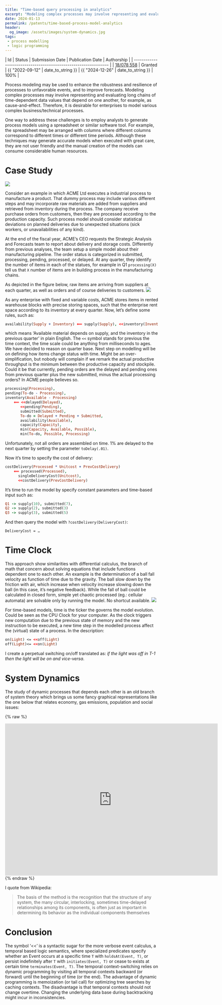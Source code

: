 ```yaml
---
title: "Time-based query processing in analytics"
excerpt: "Modeling complex processes may involve representing and evaluating long chains of time-dependent data values that depend on one another, for example, as cause-and-effect. It is described a method for enhancing the robustness and resilience of process models to unfavorable events, and to improve forecasts"
date: 2024-01-13 
permalink: /patents/time-based-process-model-analytics
header:
  og_image: /assets/images/system-dynamics.jpg
tags:
 - process modelling
 - logic programming
---
```

| Id                                                                | Status    | Submission Date | Publication Date  | Authorship      |
| ----------------------------------------------------------------- |
| [18/078,558](https://patentcenter.uspto.gov/applications/18078558) | Granted | {{ "2022-09-12" | date_to_string }} | {{ "2024-12-26" | date_to_string }} | 100% |

Process modeling may be used to enhance the robustness and resilience of  processes to unfavorable events, and to improve forecasts. Modeling complex processes may involve representing and evaluating long chains of time-dependent data values that depend on one another, for example, as cause-and-effect. Therefore, it is desirable for enterprises to model various complex business/technical processes.

One way to address these challenges is to employ analysts to generate process models using a spreadsheet or similar software tool. For example, the spreadsheet may be arranged with columns where different columns correspond to different times or different time periods. Although these techniques may generate accurate models when executed with great care, they are not user friendly and the manual creation of the models can consume considerable human resources. 

# Case Study
![](/assets/images/acme.webp)

Consider an example in which ACME Ltd executes a industrial process to manufacture a product. That dummy process may include various different steps and may incorporate raw materials are added from suppliers and retrieved from inventory during the process. The company receive purchase orders from customers, then they are processed according to the production capacity. Such process model should consider statistical deviations on planned deliveries due to unexpected situations (sick workers, or unavailabilities of any kind).

At the end of the fiscal year, ACME’s CEO requests the Strategic Analysis and Forecasts team to report about delivery and storage costs. Differently from previous analyses, the team setup a simple model about their manufacturing pipeline. The order status is categorized in submitted, processing, pending, processed, or delayed. At any quarter, they identify the number of items in each of the statues, for example in Q1 `processing(X)` tell us that `X` number of items are in building process in the manufacturing chains. 

As depicted in the figure below, raw items are arriving from suppliers at each quarter, as well as orders and of course deliveries to customers. 
![](/assets/images/time-based1.png)

As any enterprise with fixed and variable costs, ACME stores items in rented warehouse blocks with precise storing spaces, such that the enterprise rent space according to its inventory at every quarter.
Now, let’s define some rules, such as:
```prolog
availability(Supply + Inventory) ⟸ supply(Supply), <<inventory(Inventory)
```

which means ‘Available material depends on supply, and the inventory in the previous quarter’ in plain English. The `<<` symbol stands for previous the time context, the time scale could be anything from milliseconds to ages. We have decided to reason on quarter base.
Next step on modelling will be on defining how items change status with time. Might be an over-simplification, but nobody will complain if we remark the actual productive throughput is the minimum between the productive capacity and stockpile. Could it be that currently, pending orders are the delayed and pending ones from previous quarter plus the new submitted, minus the actual processing orders? In ACME people believes so.
```prolog
processing(Processing), 
pending(To-do - Processing), 
inventory(Available - Processing) 
	⟸ <<delayed(Delayed), 
	   <<pending(Pending), 
	   submitted(Submitted),
	   To-do = Delayed + Pending + Submitted, 
	   availability(Available),
	   capacity(Capacity),
	   min(Capacity, Available, Possible), 
	   min(To-do, Possible, Processing)
```

Unfortunately, not all orders are assembled on time. 1% are delayed to the next quarter by setting the parameter `toDelay(.01)`.

Now it’s time to specify the cost of delivery:
```prolog
costDelivery(Processed * Unitcost + PrevCostDelivery) 
	⟸ processed(Processed), 
	  singleDeliveryCost(Unitcost), 
	  <<costDelivery(PrevCostDelivery)
```

It’s time to run the model by specify constant parameters and time-based input such as:
```prolog
Q1 -> supply(10), submitted(7),
Q2 -> supply(2), submitted(3)
Q3 -> supply(3), submitted(5)
```

And then query the model with `?costDelivery(DeliveryCost)`:
```
DeliveryCost = …
```

# Time Clock
This approach show similarities with differential calculus, the branch of math that concern about solving equations that include functions dependent one to each other. An example is the determination of a ball fall velocity as function of time due to the gravity. The ball slow down by the friction with air, which increase when velocity increase slowing down the ball (in this case, it’s negative feedback). While the fall of ball could be calculated in closed form, simple yet chaotic processed (eg.: cellular automata) are solvable only by running the model. No shortcut available.
![](/assets/images/game-life.gif)

For time-based models, time is the ticker the governs the model evolution. Could be seen as the CPU Clock for your computer. As the clock triggers new computation due to the previous state of memory and the new instruction to be executed, a new time step in the modelled process affect the (virtual) state of a process. In the description:
```prolog
on(Light) <= <<off(Light)
off(Light)<= <<on(Light)
```
I create a perpetual switching on/off translated as: _if the light was off in T-1 then the light will be on and vice-versa_.

# System Dynamics
The study of dynamic processes that depends each other is an old branch of system theory which brings us some fancy graphical representations like the one below that relates economy, gas emissions, population and social issues:

{% raw %}
<iframe width="700" height="500" frameborder="0"
						src="https://ncase.me/loopy/v1/?embed=1&data=[[[43,798,372,0,%22atmospheric%2520temp%22,2],[45,552,334,0,%22emissions%22,1],[46,701,462,0,%22Big%2520Problems%22,5],[48,741,250,0,%22CO2%22,1],[49,489,495,0.5,%22Economy%22,3],[50,327,491,0.5,%22Population%2520Size%22,0]],[[46,45,23,-1,0],[45,48,52,1,0],[48,43,43,1,0],[50,49,36,1,0],[49,50,41,1,0],[49,45,45,1,0],[43,46,54,1,0],[46,49,22,-1,0]],[[567,195,%22With%2520short%2520loops%252C%2520when%2520big%2520problems%2520arise%2520interventions%2520yield%2520results.%250A%22]],50%5D"></iframe>
{% endraw %}

I quote from Wikipedia:
>The basis of the method is the recognition that the structure of any system, the many circular, interlocking, sometimes time-delayed relationships among its components, is often just as important in determining its behavior as the individual components themselves

# Conclusion
The symbol ‘<<’ is a syntactic sugar for the more verbose event calculus, a temporal based logic semantics, where specialized predicates specify whether an Event occurs at a specific time `T` with `holdsAt(Event, T)`, or persist indefinitely after `T` with `initiates(Event, T)` or cease to exists at certain time `terminates(Event, T)`.
The temporal context-switching relies on dynamic programming by visiting all temporal contexts backward (or forward) until the beginning of time (or the end). The advantage of dynamic programming is memoization (or tail call) for optimizing tree searches by caching contexts. The disadvantage is that temporal contexts should not change overtime. Changing the underlying data base during backtracking might incur in inconsistencies.

